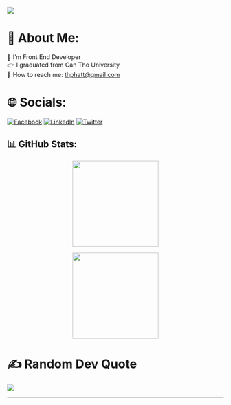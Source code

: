
[![](https://visitcount.itsvg.in/api?id=thuanphatt&icon=0&color=0)](https://visitcount.itsvg.in)

# 💫 About Me:
🔭 I’m Front End Developer<br>👉 I graduated from Can Tho University<br>📧 How to reach me: thphatt@gmail.com <br>

# 🌐 Socials:

[![Facebook](https://img.shields.io/badge/Facebook-%231877F2.svg?logo=Facebook&logoColor=white)](https://facebook.com/nthuanphatt) [![LinkedIn](https://img.shields.io/badge/LinkedIn-%230077B5.svg?logo=linkedin&logoColor=white)](https://www.linkedin.com/in/thuanphatt/) [![Twitter](https://img.shields.io/badge/Twitter-%231DA1F2.svg?logo=Twitter&logoColor=white)](https://twitter.com/thuan_phatt)

## 📊 GitHub Stats:

<p align="center"><a href="https://github.com/thuanphatt/github-readme-stats">
  <img height=200 align="center" src="https://github-readme-stats.vercel.app/api?username=thuanphatt&theme=gotham" />
</a>
<p align="center"><a href="https://github.com/thuanphatt/convoychat">
  <img height=200 align="center" src="https://github-readme-stats.vercel.app/api/top-langs?username=thuanphatt&layout=compact&langs_count=8&card_width=320&theme=gotham" />
</a>

# ✍️ Random Dev Quote

![](https://quotes-github-readme.vercel.app/api?type=horizontal&theme=gotham)

---

